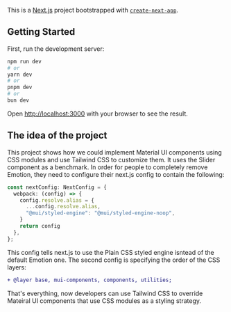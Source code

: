 This is a [Next.js](https://nextjs.org) project bootstrapped with [`create-next-app`](https://nextjs.org/docs/app/api-reference/cli/create-next-app).

## Getting Started

First, run the development server:

```bash
npm run dev
# or
yarn dev
# or
pnpm dev
# or
bun dev
```

Open [http://localhost:3000](http://localhost:3000) with your browser to see the result.

## The idea of the project

This project shows how we could implement Material UI components using CSS modules and use Tailwind CSS to customize them. It uses the Slider component as a benchmark.
In order for people to completely remove Emotion, they need to configure their next.js config to contain the following:

``` next.config.ts
const nextConfig: NextConfig = {
  webpack: (config) => {
    config.resolve.alias = {
      ...config.resolve.alias,
      "@mui/styled-engine": "@mui/styled-engine-noop",
    }
    return config
  },
};
```

This config tells next.js to use the Plain CSS styled engine isntead of the default Emotion one. The second config is specifying the order of the CSS layers:

```diff global.css
+ @layer base, mui-components, components, utilities;
```

That's everything, now developers can use Tailwind CSS to override Mateiral UI components that use CSS modules as a styling strategy.